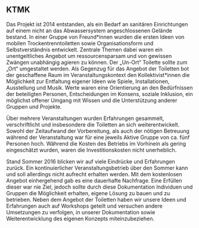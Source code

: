 ## KTMK

Das Projekt ist 2014 entstanden, als ein Bedarf an sanitären Einrichtungen auf einem nicht an das Abwassersystem angeschlossenen Gelände bestand. In einer Gruppe von Freund\*innen wurden die ersten Ideen von mobilen Trockentrenntoiletten sowie Organisationsform und Selbstverständnis entwickelt. Zentrale Themen dabei waren ein unentgeltliches Angebot um ressourcensparsam und von gewissen Zwängen unabhängig agieren zu können. Der „Un-Ort“ Toilette sollte zum „Ort“ umgestaltet werden. Als Gegenzug für das Angebot der Toiletten bot der geschaffene Raum im Veranstaltungskontext den Kollektivist\*innen die Möglichkeit zur Entfaltung eigener Ideen wie Spiele, Installationen, Ausstellung und Musik. Werte waren eine Orientierung an den Bedürfnissen der beteiligten Personen, Entscheidungen im Konsens, soziale Inklusion, ein möglichst offener Umgang mit Wissen und die Unterstützung anderer Gruppen und Projekte.

Über mehrere Veranstaltungen wurden Erfahrungen gesammelt, verschriftlicht und insbesondere die Toiletten an sich weiterentwickelt. Sowohl der Zeitaufwand der Vorbereitung, als auch der nötigen Betreuung während der Veranstaltung war für eine jeweils Aktive Gruppe von ca. fünf Personen hoch. Während die Kosten des Betriebs im Vorhinein als gering eingeschätzt wurden, waren die Investitionskosten nicht unerheblich.

Stand Sommer 2016 blicken wir auf viele Eindrücke und Erfahrungen zurück. Ein kontinuierlicher Veranstaltungsbetrieb über den Sommer kann und soll allerdings nicht aufrecht erhalten werden. Mit dem kostenlosen Angebot einhergehend gab es eine dauerhafte Nachfrage. Eine Erfüllen dieser war nie Ziel, jedoch sollte durch diese Dokumentation Individuen und Gruppen die Möglichkeit erhalten, eigene Lösung zu bauen und zu betrieben. Neben dem Angebot der Toiletten haben wir unsere Ideen und Erfahrungen auch auf Workshops geteilt und versuchen andere Umsetzungen zu verfolgen, in unserer Dokumentation sowie Weiterentwicklung des eigenen Konzepts miteinzubeziehen.

